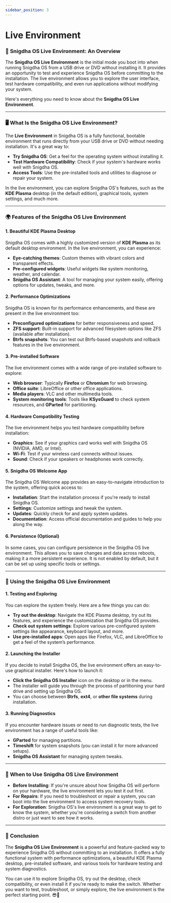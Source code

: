 ```yaml
---
sidebar_position: 3
---
```

# Live Environment

### 🌟 **Snigdha OS Live Environment: An Overview**

The **Snigdha OS Live Environment** is the initial mode you boot into when running Snigdha OS from a USB drive or DVD without installing it. It provides an opportunity to test and experience Snigdha OS before committing to the installation. The live environment allows you to explore the user interface, test hardware compatibility, and even run applications without modifying your system.

Here's everything you need to know about the **Snigdha OS Live Environment**.

---

### 🖥️ **What Is the Snigdha OS Live Environment?**

The **Live Environment** in Snigdha OS is a fully functional, bootable environment that runs directly from your USB drive or DVD without needing installation. It's a great way to:

- **Try Snigdha OS**: Get a feel for the operating system without installing it.
- **Test Hardware Compatibility**: Check if your system's hardware works well with Snigdha OS.
- **Access Tools**: Use the pre-installed tools and utilities to diagnose or repair your system.

In the live environment, you can explore Snigdha OS's features, such as the **KDE Plasma** desktop (in the default edition), graphical tools, system settings, and much more.

---

### 🌍 **Features of the Snigdha OS Live Environment**

#### 1. **Beautiful KDE Plasma Desktop**  
   Snigdha OS comes with a highly customized version of **KDE Plasma** as its default desktop environment. In the live environment, you can experience:
   - **Eye-catching themes**: Custom themes with vibrant colors and transparent effects.
   - **Pre-configured widgets**: Useful widgets like system monitoring, weather, and calendar.
   - **Snigdha OS Assistant**: A tool for managing your system easily, offering options for updates, tweaks, and more.

#### 2. **Performance Optimizations**  
   Snigdha OS is known for its performance enhancements, and these are present in the live environment too:
   - **Preconfigured optimizations** for better responsiveness and speed.
   - **ZFS support**: Built-in support for advanced filesystem options like ZFS (available after installation).
   - **Btrfs snapshots**: You can test out Btrfs-based snapshots and rollback features in the live environment.

#### 3. **Pre-installed Software**  
   The live environment comes with a wide range of pre-installed software to explore:
   - **Web browser**: Typically **Firefox** or **Chromium** for web browsing.
   - **Office suite**: LibreOffice or other office applications.
   - **Media players**: VLC and other multimedia tools.
   - **System monitoring tools**: Tools like **KSysGuard** to check system resources, and **GParted** for partitioning.

#### 4. **Hardware Compatibility Testing**  
   The live environment helps you test hardware compatibility before installation:
   - **Graphics**: See if your graphics card works well with Snigdha OS (NVIDIA, AMD, or Intel).
   - **Wi-Fi**: Test if your wireless card connects without issues.
   - **Sound**: Check if your speakers or headphones work correctly.

#### 5. **Snigdha OS Welcome App**  
   The Snigdha OS Welcome app provides an easy-to-navigate introduction to the system, offering quick access to:
   - **Installation**: Start the installation process if you're ready to install Snigdha OS.
   - **Settings**: Customize settings and tweak the system.
   - **Updates**: Quickly check for and apply system updates.
   - **Documentation**: Access official documentation and guides to help you along the way.

#### 6. **Persistence (Optional)**  
   In some cases, you can configure persistence in the Snigdha OS live environment. This allows you to save changes and data across reboots, making it a more persistent experience. It is not enabled by default, but it can be set up using specific tools or settings.

---

### 🚀 **Using the Snigdha OS Live Environment**

#### 1. **Testing and Exploring**  
   You can explore the system freely. Here are a few things you can do:
   - **Try out the desktop**: Navigate the KDE Plasma desktop, try out its features, and experience the customization that Snigdha OS provides.
   - **Check out system settings**: Explore various pre-configured system settings like appearance, keyboard layout, and more.
   - **Use pre-installed apps**: Open apps like Firefox, VLC, and LibreOffice to get a feel of the system’s performance.

#### 2. **Launching the Installer**  
   If you decide to install Snigdha OS, the live environment offers an easy-to-use graphical installer. Here's how to launch it:
   - **Click the Snigdha OS Installer** icon on the desktop or in the menu.
   - The installer will guide you through the process of partitioning your hard drive and setting up Snigdha OS.
   - You can choose between **Btrfs**, **ext4**, or **other file systems** during installation.

#### 3. **Running Diagnostics**  
   If you encounter hardware issues or need to run diagnostic tests, the live environment has a range of useful tools like:
   - **GParted** for managing partitions.
   - **Timeshift** for system snapshots (you can install it for more advanced setups).
   - **Snigdha OS Assistant** for managing system tweaks.

---

### 🏁 **When to Use Snigdha OS Live Environment**

- **Before Installing**: If you're unsure about how Snigdha OS will perform on your hardware, the live environment lets you test it out first.
- **For Repairs**: If you need to troubleshoot or repair a system, you can boot into the live environment to access system recovery tools.
- **For Exploration**: Snigdha OS's live environment is a great way to get to know the system, whether you're considering a switch from another distro or just want to see how it works.

---

### 🎉 **Conclusion**

The **Snigdha OS Live Environment** is a powerful and feature-packed way to experience Snigdha OS without committing to an installation. It offers a fully functional system with performance optimizations, a beautiful KDE Plasma desktop, pre-installed software, and various tools for hardware testing and system diagnostics.

You can use it to explore Snigdha OS, try out the desktop, check compatibility, or even install it if you're ready to make the switch. Whether you want to test, troubleshoot, or simply explore, the live environment is the perfect starting point. 😎🚀